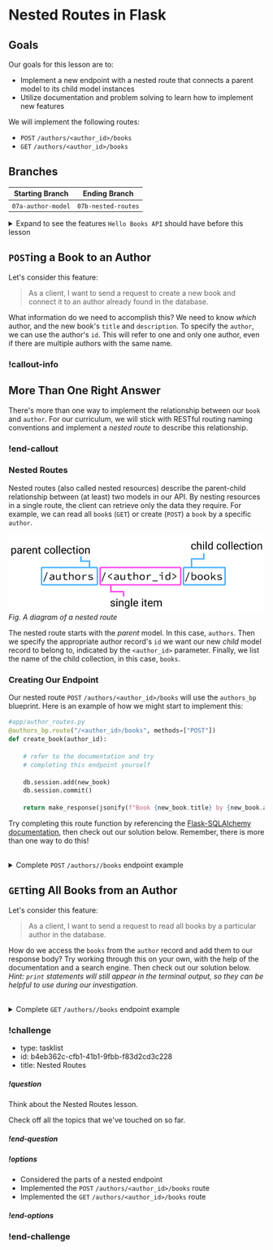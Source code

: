 # Nested Routes in Flask

## Goals

Our goals for this lesson are to:
* Implement a new endpoint with a nested route that connects a parent model to its child model instances
* Utilize documentation and problem solving to learn how to implement new features

We will implement the following routes:
* `POST` `/authors/<author_id>/books`
* `GET` `/authors/<author_id>/books`

## Branches

| Starting Branch | Ending Branch|
|--|--|
|`07a-author-model` |`07b-nested-routes`|

<details>
   <summary>Expand to see the features <code>Hello Books API</code> should have before this lesson</summary>

- A `hello_books_development` database
- A `book` table defined
- A `Book` model defined
- An `author` table defined
- An `Author` model defined

- Endpoints defined for these RESTful routes:
  - `GET` to `/books`
  - `POST` to `/books`
  - `GET` to `/books/<book_id>`
  - `PUT` to `/books/<book_id>`
  - `DELETE` to `/books/<book_id>`
  - `GET` to `/authors`
  - `POST` to `/authors`

The `Book` model and table should have the following columns:

- `id`
- `title`
- `description`
- `author_id`
- `author` (model only)

The `Author` model and table should have the following columns:

- `id`
- `name`
- `books` (model only)

</details>


## `POST`ing a Book to an Author

Let's consider this feature:

> As a client, I want to send a request to create a new book and connect it to an author already found in the database.

What information do we need to accomplish this? We need to know _which_ author, and the new book's `title` and `description`. To specify the `author`, we can use the author's `id`. This will refer to one and only one author, even if there are multiple authors with the same name.

### !callout-info

## More Than One Right Answer

There's more than one way to implement the relationship between our `book` and `author`. For our curriculum, we will stick with RESTful routing naming conventions and implement a *nested route* to describe this relationship.

### !end-callout


### Nested Routes

Nested routes (also called nested resources) describe the parent-child relationship between (at least) two models in our API. By nesting resources in a single route, the client can retrieve only the data they require. For example, we can read all `book`s (`GET`) or create (`POST`) a `book` by a specific `author`.


![A diagram of a nested route: '/author/author_id/books'](../assets/nested-routes-in-flask_route-diagram.png)  
*Fig.  A diagram of a nested route*

The nested route starts with the _parent_ model. In this case, `authors`. Then we specify the appropriate author record's `id` we want our new _child_ model record to belong to, indicated by the `<author_id>` parameter. Finally, we list the name of the child collection, in this case, `books`.

### Creating Our Endpoint

Our nested route `POST` `/authors/<author_id>/books` will use the `authors_bp` blueprint. Here is an example of how we might start to implement this:

```python
#app/author_routes.py
@authors_bp.route("/<author_id>/books", methods=["POST"])
def create_book(author_id):

    # refer to the documentation and try
    # completing this endpoint yourself

    db.session.add(new_book)
    db.session.commit()

    return make_response(jsonify(f"Book {new_book.title} by {new_book.author.name} successfully created"), 201)
```

Try completing this route function by referencing the [Flask-SQLAlchemy documentation](https://flask-sqlalchemy.palletsprojects.com/en/2.x/quickstart/#simple-relationships), then check out our solution below. Remember, there is more than one way to do this! 

<br/>

<details>
    <summary>Complete <code>POST</code> <code>/authors/<author_id>/books</code> endpoint example</summary>

``` python
#app/author_routes.py
def validate_author(author_id):
    try:
        author_id = int(author_id)
    except:
        abort(make_response({"message":f"author {author_id} invalid"}, 400))

    author = Author.query.get(author_id)

    if not author:
        abort(make_response({"message":f"author {author_id} not found"}, 404))

    return author

@authors_bp.route("/<author_id>/books", methods=["POST"])
def create_book(author_id):

    author = validate_author(author_id)

    request_body = request.get_json()
    new_book = Book(
        title=request_body["title"],
        description=request_body["description"],
        author=author
    )
    db.session.add(new_book)
    db.session.commit()
    return make_response(jsonify(f"Book {new_book.title} by {new_book.author.name} successfully created"), 201)
```
</details>


## `GET`ting All Books from an Author

Let's consider this feature:

> As a client, I want to send a request to read all books by a particular author in the database.

How do we access the `books` from the `author` record and add them to our response body? Try working through this on your own, with the help of the documentation and a search engine. Then check out our solution below. _Hint: `print` statements will still appear in the terminal output, so they can be helpful to use during our investigation._

<br/>

<details>
    <summary>Complete <code>GET</code> <code>/authors/<author_id>/books</code> endpoint example</summary>

``` python
@authors_bp.route("/<author_id>/books", methods=["GET"])
def read_books(author_id):

    author = validate_author(author_id)

    books_response = []
    for book in author.books:
        books_response.append(
            {
            "id": book.id,
            "title": book.title,
            "description": book.description
            }
        )
    return jsonify(books_response)
```
</details>

<!-- prettier-ignore-start -->
### !challenge
* type: tasklist
* id: b4eb362c-cfb1-41b1-9fbb-f83d2cd3c228
* title: Nested Routes
##### !question

Think about the Nested Routes lesson.

Check off all the topics that we've touched on so far.

##### !end-question
##### !options

* Considered the parts of a nested endpoint 
* Implemented the `POST` `/authors/<author_id>/books` route
* Implemented the `GET` `/authors/<author_id>/books` route

##### !end-options
### !end-challenge
<!-- prettier-ignore-end -->